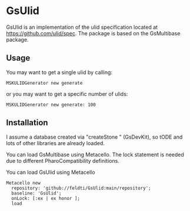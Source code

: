 # GsUlid

GsUlid is an implementation of the ulid specification located at https://github.com/ulid/spec. The package
is based on the GsMultibase package.

## Usage

You may want to get a single ulid by calling:

```Smalltalk
MSKULIDGenerator new generate
```

or you may want to get a specific number of ulids:

```Smalltalk
MSKULIDGenerator new generate: 100
```

## Installation

I assume a database created via "createStone <stonename> <version>" (GsDevKit), so tODE and lots of other libraries are already loaded.

You can load GsMultibase using Metacello. The lock statement is needed due to different PharoCompatibility definitions.

You can load GsUlid using Metacello

```Smalltalk
Metacello new
  repository: 'github://feldti/GsUlid:main/repository';
  baseline: 'GsUlid';
  onLock: [:ex | ex honor ];
  load
```
